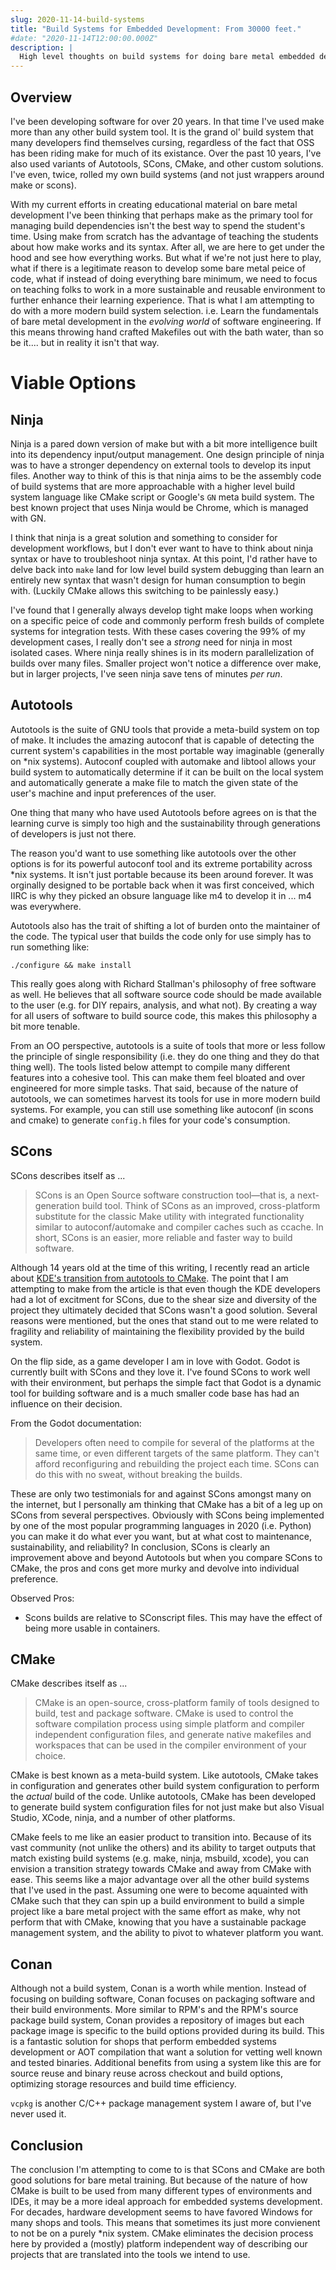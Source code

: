 ```yaml
---
slug: 2020-11-14-build-systems
title: "Build Systems for Embedded Development: From 30000 feet."
#date: "2020-11-14T12:00:00.000Z"
description: |
  High level thoughts on build systems for doing bare metal embedded development.
---
```


## Overview

I've been developing software for over 20 years. In that time I've used make more than any other build system tool. It is the grand ol' build system that many developers find themselves cursing, regardless of the fact that OSS has been riding make for much of its existance. Over the past 10 years, I've also used variants of Autotools, SCons, CMake, and other custom solutions. I've even, twice, rolled my own build systems (and not just wrappers around make or scons).

<!--truncate-->

With my current efforts in creating educational material on bare metal development I've been thinking that perhaps make as the primary tool for managing build dependencies isn't the best way to spend the student's time. Using make from scratch has the advantage of teaching the students about how make works and its syntax. After all, we are here to get under the hood and see how everything works. But what if we're not just here to play, what if there is a legitimate reason to develop some bare metal peice of code, what if instead of doing everything bare minimum, we need to focus on teaching folks to work in a more sustainable and reusable environment to further enhance their learning experience. That is what I am attempting to do with a more modern build system selection. i.e. Learn the fundamentals of bare metal development in the _evolving world_ of software engineering. If this means throwing hand crafted Makefiles out with the bath water, than so be it.... but in reality it isn't that way.

# Viable Options

## Ninja

Ninja is a pared down version of make but with a bit more intelligence built into its dependency input/output management. One design principle of ninja was to have a stronger dependency on external tools to develop its input files. Another way to think of this is that ninja aims to be the assembly code of build systems that are more approachable with a higher level build system language like CMake script or Google's `GN` meta build system. The best known project that uses Ninja would be Chrome, which is managed with GN.

I think that ninja is a great solution and something to consider for development workflows, but I don't ever want to have to think about ninja syntax or have to troubleshoot ninja syntax. At this point, I'd rather have to delve back into `make` land for low level build system debugging than learn an entirely new syntax that wasn't design for human consumption to begin with. (Luckily CMake allows this switching to be painlessly easy.)

I've found that I generally always develop tight make loops when working on a specific peice of code and commonly perform fresh builds of complete systems for integration tests. With these cases covering the 99% of my development cases, I really don't see a _strong_ need for ninja in most isolated cases. Where ninja really shines is in its modern parallelization of builds over many files. Smaller project won't notice a difference over make, but in larger projects, I've seen ninja save tens of minutes _per run_.

## Autotools

Autotools is the suite of GNU tools that provide a meta-build system on top of make. It includes the amazing autoconf that is capable of detecting the current system's capabilities in the most portable way imaginable (generally on \*nix systems). Autoconf coupled with automake and libtool allows your build system to automatically determine if it can be built on the local system and automatically generate a make file to match the given state of the user's machine and input preferences of the user.

One thing that many who have used Autotools before agrees on is that the learning curve is simply too high and the sustainability through generations of developers is just not there.

The reason you'd want to use something like autotools over the other options is for its powerful autoconf tool and its extreme portability across \*nix systems. It isn't just portable because its been around forever. It was orginally designed to be portable back when it was first conceived, which IIRC is why they picked an obsure language like m4 to develop it in ... m4 was everywhere.

Autotools also has the trait of shifting a lot of burden onto the maintainer of the code. The typical user that builds the code only for use simply has to run something like:

```
./configure && make install
```

This really goes along with Richard Stallman's philosophy of free software as well. He believes that all software source code should be made available to the user (e.g. for DIY repairs, analysis, and what not). By creating a way for all users of software to build source code, this makes this philosophy a bit more tenable.

From an OO perspective, autotools is a suite of tools that more or less follow the principle of single responsibility (i.e. they do one thing and they do that thing well). The tools listed below attempt to compile many different features into a cohesive tool. This can make them feel bloated and over engineered for more simple tasks. That said, because of the nature of autotools, we can sometimes harvest its tools for use in more modern build systems. For example, you can still use something like autoconf (in scons and cmake) to generate `config.h` files for your code's consumption.

## SCons

SCons describes itself as ...

> SCons is an Open Source software construction tool—that is, a next-generation
> build tool. Think of SCons as an improved, cross-platform substitute for the
> classic Make utility with integrated functionality similar to autoconf/automake
> and compiler caches such as ccache. In short, SCons is an easier, more reliable
> and faster way to build software.

Although 14 years old at the time of this writing, I recently read an article about [KDE's transition from autotools to CMake](https://lwn.net/Articles/188693/). The point that I am attempting to make from the article is that even though the KDE developers had a lot of excitment for SCons, due to the shear size and diversity of the project they ultimately decided that SCons wasn't a good solution. Several reasons were mentioned, but the ones that stand out to me were related to fragility and reliability of maintaining the flexibility provided by the build system.

On the flip side, as a game developer I am in love with Godot. Godot is currently built with SCons and they love it. I've found SCons to work well with their environment, but perhaps the simple fact that Godot is a dynamic tool for building software and is a much smaller code base has had an influence on their decision.

From the Godot documentation:

> Developers often need to compile for several of the platforms at the same
> time, or even different targets of the same platform. They can't afford
> reconfiguring and rebuilding the project each time. SCons can do this with
> no sweat, without breaking the builds.

These are only two testimonials for and against SCons amongst many on the internet, but I personally am thinking that CMake has a bit of a leg up on SCons from several perspectives. Obviously with SCons being implemented by one of the most popular programming languages in 2020 (i.e. Python) you can make it do what ever you want, but at what cost to maintenance, sustainability, and reliability? In conclusion, SCons is clearly an improvement above and beyond Autotools but when you compare SCons to CMake, the pros and cons get more murky and devolve into individual preference.

Observed Pros:

- Scons builds are relative to SConscript files. This may have the effect of being more usable in containers.

## CMake

CMake describes itself as ...

> CMake is an open-source, cross-platform family of tools designed to build,
> test and package software. CMake is used to control the software compilation
> process using simple platform and compiler independent configuration files,
> and generate native makefiles and workspaces that can be used in the compiler
> environment of your choice.

CMake is best known as a meta-build system. Like autotools, CMake takes in configuration and generates other build system configuration to perform the _actual_ build of the code. Unlike autotools, CMake has been developed to generate build system configuration files for not just make but also Visual Studio, XCode, ninja, and a number of other platforms.

CMake feels to me like an easier product to transition into. Because of its vast community (not unlike the others) and its ability to target outputs that match existing build systems (e.g. make, ninja, msbuild, xcode), you can envision a transition strategy towards CMake and away from CMake with ease. This seems like a major advantage over all the other build systems that I've used in the past. Assuming one were to become aquainted with CMake such that they can spin up a build environment to build a simple project like a bare metal project with the same effort as make, why not perform that with CMake, knowing that you have a sustainable package management system, and the ability to pivot to whatever platform you want.

## Conan

Although not a build system, Conan is a worth while mention. Instead of focusing on building software, Conan focuses on packaging software and their build environments. More similar to RPM's and the RPM's source package build system, Conan provides a repository of images but each package image is specific to the build options provided during its build. This is a fantastic solution for shops that perform embedded systems development or AOT compilation that want a solution for vetting well known and tested binaries. Additional benefits from using a system like this are for source reuse and binary reuse across checkout and build options, optimizing storage resources and build time efficiency.

`vcpkg` is another C/C++ package management system I aware of, but I've never used it.

## Conclusion

The conclusion I'm attempting to come to is that SCons and CMake are both good solutions for bare metal training. But because of the nature of how CMake is built to be used from many different types of environments and IDEs, it may be a more ideal approach for embedded systems development. For decades, hardware development seems to have favored Windows for many shops and tools. This means that sometimes its just more convienent to not be on a purely \*nix system. CMake eliminates the decision process here by provided a (mostly) platform independent way of describing our projects that are translated into the tools we intend to use.
